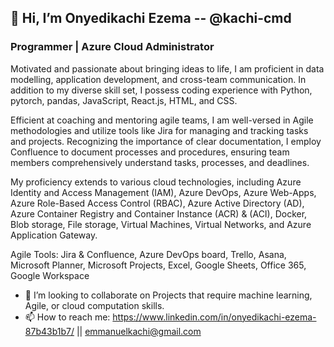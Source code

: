 
## 👋 Hi, I’m Onyedikachi Ezema -- @kachi-cmd 
### Programmer | Azure Cloud Administrator  

Motivated and passionate about bringing ideas to life, I am proficient in data modelling, application development, and cross-team communication. In addition to my diverse skill set, I possess coding experience with Python, pytorch, pandas, JavaScript, React.js, HTML, and CSS.

Efficient at coaching and mentoring agile teams, I am well-versed in Agile methodologies and utilize tools like Jira for managing and tracking tasks and projects. Recognizing the importance of clear documentation, I employ Confluence to document processes and procedures, ensuring team members comprehensively understand tasks, processes, and deadlines.

My proficiency extends to various cloud technologies, including Azure Identity and Access Management (IAM), Azure DevOps, Azure Web-Apps, Azure Role-Based Access Control (RBAC), Azure Active Directory (AD), Azure Container Registry and Container Instance (ACR) & (ACI), Docker, Blob storage, File storage, Virtual Machines, Virtual Networks, and Azure Application Gateway.

Agile Tools: Jira & Confluence, Azure DevOps board, Trello, Asana, Microsoft Planner, Microsoft Projects, Excel, Google Sheets, Office 365, Google Workspace

<!-- 
- 👨‍💼 Portfolio project details here: https://github.com/kachi-cmd/Project-Management-Portfolio/blob/main/README.md
-->
- 💞️ I’m looking to collaborate on Projects that require machine learning, Agile, or cloud computation skills.
- 📫 How to reach me: https://www.linkedin.com/in/onyedikachi-ezema-87b43b1b7/   ||  emmanuelkachi@gmail.com

<!--
- 👀 I’m interested in Frontend with React.js, Cloud with Azure, Agile Project management and Scrum.
- 🌱 I’m currently learning Google | Coursera Agile Project Management, Epic React by Kent C.
-->
<!---
kachi-cmd/kachi-cmd is a ✨ special ✨ repository because its `README.md` (this file) appears on your GitHub profile.
You can click the Preview link to take a look at your changes.
--->
